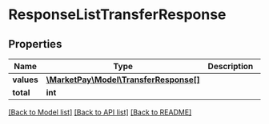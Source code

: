 # ResponseListTransferResponse

## Properties
Name | Type | Description | Notes
------------ | ------------- | ------------- | -------------
**values** | [**\MarketPay\Model\TransferResponse[]**](TransferResponse.md) |  | [optional] 
**total** | **int** |  | [optional] 

[[Back to Model list]](../README.md#documentation-for-models) [[Back to API list]](../README.md#documentation-for-api-endpoints) [[Back to README]](../README.md)


